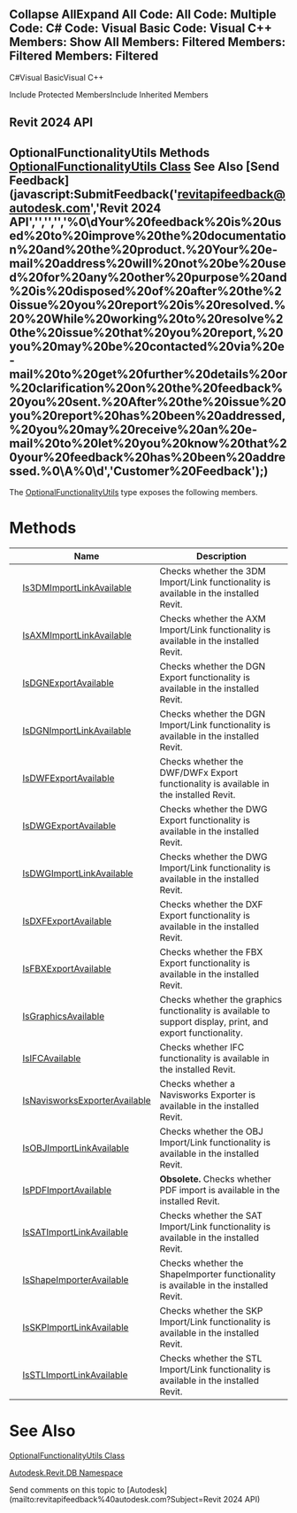 ﻿

Collapse AllExpand All Code: All Code: Multiple Code: C# Code: Visual Basic Code: Visual C++  Members: Show All Members: Filtered Members: Filtered Members: Filtered   
---  
  
C#Visual BasicVisual C++

Include Protected MembersInclude Inherited Members

Revit 2024 API  
---  
OptionalFunctionalityUtils Methods  
[OptionalFunctionalityUtils Class](98d35b3b-34ec-4105-f7c5-16e9215b6b52.md) See Also [Send Feedback](javascript:SubmitFeedback\('revitapifeedback@autodesk.com','Revit 2024 API','','','','%0\\dYour%20feedback%20is%20used%20to%20improve%20the%20documentation%20and%20the%20product.%20Your%20e-mail%20address%20will%20not%20be%20used%20for%20any%20other%20purpose%20and%20is%20disposed%20of%20after%20the%20issue%20you%20report%20is%20resolved.%20%20While%20working%20to%20resolve%20the%20issue%20that%20you%20report,%20you%20may%20be%20contacted%20via%20e-mail%20to%20get%20further%20details%20or%20clarification%20on%20the%20feedback%20you%20sent.%20After%20the%20issue%20you%20report%20has%20been%20addressed,%20you%20may%20receive%20an%20e-mail%20to%20let%20you%20know%20that%20your%20feedback%20has%20been%20addressed.%0\\A%0\\d','Customer%20Feedback'\);)  
---  
  
The [OptionalFunctionalityUtils](98d35b3b-34ec-4105-f7c5-16e9215b6b52.md) type exposes the following members.

# Methods

|  | Name | Description |
| --- | --- | --- |
|  | [Is3DMImportLinkAvailable](bc7007c6-53cf-0150-340d-64f3b5ed19c8.md) | Checks whether the 3DM Import/Link functionality is available in the installed Revit. |
|  | [IsAXMImportLinkAvailable](66c70b07-0932-8a9d-5139-0c7e00eacc3e.md) | Checks whether the AXM Import/Link functionality is available in the installed Revit. |
|  | [IsDGNExportAvailable](689e4558-a8ac-8d78-81fd-01d4e73a6b28.md) | Checks whether the DGN Export functionality is available in the installed Revit. |
|  | [IsDGNImportLinkAvailable](0b13c77b-73bf-d9a2-5570-4079de694d84.md) | Checks whether the DGN Import/Link functionality is available in the installed Revit. |
|  | [IsDWFExportAvailable](b16130da-6415-6f7d-bd08-9d984c59d5cb.md) | Checks whether the DWF/DWFx Export functionality is available in the installed Revit. |
|  | [IsDWGExportAvailable](ffbcdc6e-d0d1-598f-0ce3-1eb9b53bb7d2.md) | Checks whether the DWG Export functionality is available in the installed Revit. |
|  | [IsDWGImportLinkAvailable](9c83020b-2349-7cb0-c275-cb2bbbc884fc.md) | Checks whether the DWG Import/Link functionality is available in the installed Revit. |
|  | [IsDXFExportAvailable](453d947e-fa89-e18e-d9f8-1084cf53c63f.md) | Checks whether the DXF Export functionality is available in the installed Revit. |
|  | [IsFBXExportAvailable](4b97cd38-b83e-70fa-9a9d-46bd8bc997ad.md) | Checks whether the FBX Export functionality is available in the installed Revit. |
|  | [IsGraphicsAvailable](0acdd04a-8dd4-861e-59e3-874a5b0eb3c0.md) | Checks whether the graphics functionality is available to support display, print, and export functionality. |
|  | [IsIFCAvailable](c1c011d3-b6e9-2a64-8c58-c7c386100aae.md) | Checks whether IFC functionality is available in the installed Revit. |
|  | [IsNavisworksExporterAvailable](429a8247-5f73-a254-1377-f384a9360226.md) | Checks whether a Navisworks Exporter is available in the installed Revit. |
|  | [IsOBJImportLinkAvailable](a40a6f4e-185e-1ca8-f13a-510694d9aa3d.md) | Checks whether the OBJ Import/Link functionality is available in the installed Revit. |
|  | [IsPDFImportAvailable](0807c7de-118e-c54c-a39e-9c2c78962add.md) | **Obsolete.** Checks whether PDF import is available in the installed Revit. |
|  | [IsSATImportLinkAvailable](cbb938d6-fee4-f1b7-9d59-46a9e64ddf9b.md) | Checks whether the SAT Import/Link functionality is available in the installed Revit. |
|  | [IsShapeImporterAvailable](1b876c5c-c873-7347-efb9-280fa827b325.md) | Checks whether the ShapeImporter functionality is available in the installed Revit. |
|  | [IsSKPImportLinkAvailable](22b0cd7f-65d5-0438-87e6-5da9d997458d.md) | Checks whether the SKP Import/Link functionality is available in the installed Revit. |
|  | [IsSTLImportLinkAvailable](5696f417-fc6c-2dc1-d5eb-d962844210bf.md) | Checks whether the STL Import/Link functionality is available in the installed Revit. |
  
# See Also

[OptionalFunctionalityUtils Class](98d35b3b-34ec-4105-f7c5-16e9215b6b52.md)

[Autodesk.Revit.DB Namespace](87546ba7-461b-c646-cbb1-2cb8f5bff8b2.md)

Send comments on this topic to [Autodesk](mailto:revitapifeedback%40autodesk.com?Subject=Revit 2024 API)
